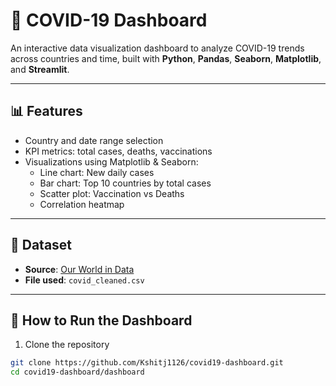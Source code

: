 # 🦠 COVID-19 Dashboard

An interactive data visualization dashboard to analyze COVID-19 trends across countries and time, built with **Python**, **Pandas**, **Seaborn**, **Matplotlib**, and **Streamlit**.

---

## 📊 Features

- Country and date range selection
- KPI metrics: total cases, deaths, vaccinations
- Visualizations using Matplotlib & Seaborn:
  - Line chart: New daily cases
  - Bar chart: Top 10 countries by total cases
  - Scatter plot: Vaccination vs Deaths
  - Correlation heatmap

---

## 📁 Dataset

- **Source**: [Our World in Data](https://ourworldindata.org/coronavirus-source-data)
- **File used**: `covid_cleaned.csv`

---

## 🚀 How to Run the Dashboard

1. Clone the repository  
```bash
git clone https://github.com/Kshitj1126/covid19-dashboard.git
cd covid19-dashboard/dashboard
